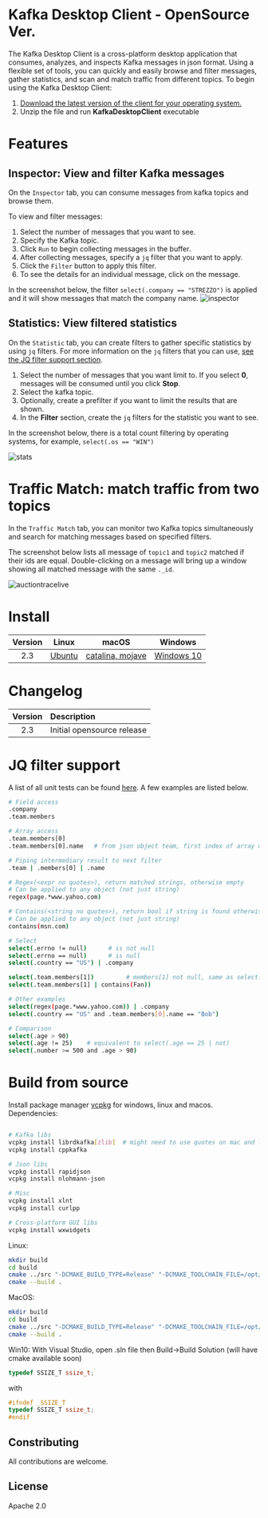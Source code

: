 # Kafka Desktop Client - OpenSource Ver.

The Kafka Desktop Client is a cross-platform desktop application that consumes, analyzes, and inspects Kafka messages in json format. Using a flexible set of tools, you can quickly and easily browse and filter messages, gather statistics, and scan and match traffic from different topics.
To begin using the Kafka Desktop Client:
1. [Download the latest version of the client for your operating system.](#Install)
2. Unzip the file and run **KafkaDesktopClient** executable

# Features

## Inspector: View and filter Kafka messages

On the `Inspector` tab, you can consume messages from kafka topics and browse them.

To view and filter messages:
1. Select the number of messages that you want to see.
2. Specify the Kafka topic.
3. Click `Run` to begin collecting messages in the buffer.
4. After collecting messages, specify a `jq` filter that you want to apply.
5. Click the `Filter` button to apply this filter.
6. To see the details for an individual message, click on the message.

In the screenshot below, the filter `select(.company == "STREZZO")` is applied and it will show messages that match the company name.
![inspector](screenshots/inspector.png)

## Statistics: View filtered statistics

On the `Statistic` tab, you can create filters to gather specific statistics by using `jq` filters. For more information on the `jq` filters that you can use, [see the JQ filter support section](#jq).

1. Select the number of messages that you want limit to. If you select **0**, messages will be consumed until you click **Stop**.
2. Select the kafka topic.
3. Optionally, create a prefilter if you want to limit the results that are shown.
4. In the **Filter** section, create the `jq` filters for the statistic you want to see.

In the screenshot below, there is a total count filtering by operating systems, for example, `select(.os == "WIN")`

![stats](screenshots/stats.png)

# Traffic Match: match traffic from two topics

In the `Traffic Match` tab, you can monitor two Kafka topics simultaneously and search for matching messages based on specified filters.

The screenshot below lists all message of `topic1` and `topic2` matched if their ids are equal. Double-clicking on a message will bring up a window showing all matched message with the same `._id`.

![auctiontracelive](screenshots/auctiontracelive.png)


# <a name="Install">Install</a>

Version | Linux | macOS | Windows
:------:|:-------:|:-------:|:-------:
2.3  | [Ubuntu]() | [catalina, mojave]() | [Windows 10]()

# Changelog 

Version                    |  Description
:-------------------------:|:--------------------------
2.3 | Initial opensource release

# <a name="jq">JQ filter support</a>

A list of all unit tests can be found [here](test/jq_test.cpp). A few examples are listed below.

```bash
# Field access
.company
.team.members

# Array access
.team.members[0]
.team.members[0].name   # from json object team, first index of array memebrs, show name key

# Piping intermediary result to next filter
.team | .members[0] | .name

# Regex(<expr no quotes>), return matched strings, otherwise empty
# Can be applied to any object (not just string)
regex(page.*www.yahoo.com)

# Contains(<string no quotes>), return bool if string is found otherwise false
# Can be applied to any object (not just string)
contains(msn.com)    

# Select
select(.errno != null)      # is not null
select(.errno == null)      # is null
select(.country == "US") | .company

select(.team.members[1])         # members[1] not null, same as select(.team.members[1] != null)
select(.team.members[1] | contains(Fan))

# Other examples
select(regex(page.*www.yahoo.com)) | .company
select(.country == "US" and .team.members[0].name == "Bob")

# Comparison
select(.age > 90)    
select(.age != 25)    # equivalent to select(.age == 25 | not) 
select(.number >= 500 and .age > 90)
```


# Build from source 

Install package manager [vcpkg](https://github.com/microsoft/vcpkg) for windows, linux and macos.
Dependencies:

```bash

# Kafka libs
vcpkg install librdkafka[zlib]  # might need to use quotes on mac and linux
vcpkg install cppkafka

# Json libs
vcpkg install rapidjson
vcpkg install nlohmann-json

# Misc
vcpkg install xlnt
vcpkg install curlpp

# Cross-platform GUI libs
vcpkg install wxwidgets
```

Linux:
```bash
mkdir build
cd build
cmake ../src "-DCMAKE_BUILD_TYPE=Release" "-DCMAKE_TOOLCHAIN_FILE=/opt/vcpkg/scripts/buildsystems/vcpkg.cmake" "-DwxWidgets_CONFIG_EXECUTABLE=/opt/vcpkg/buildtrees/wxwidgets/x64-linux-rel/wx-config"
cmake --build .
```

MacOS:
```bash
mkdir build
cd build
cmake ../src "-DCMAKE_BUILD_TYPE=Release" "-DCMAKE_TOOLCHAIN_FILE=/opt/vcpkg/scripts/buildsystems/vcpkg.cmake" "-DwxWidgets_CONFIG_EXECUTABLE=/opt/vcpkg/installed/x64-osx/tools/wxwidgets/wx-config"
cmake --build .
```

Win10: 
With Visual Studio, open .sln file then Build->Build Solution (will have cmake available soon)
```cpp
typedef SSIZE_T ssize_t;
```
with
```cpp
#ifndef _SSIZE_T
typedef SSIZE_T ssize_t;
#endif
```

## Constributing 
All contributions are welcome.

## License
Apache 2.0